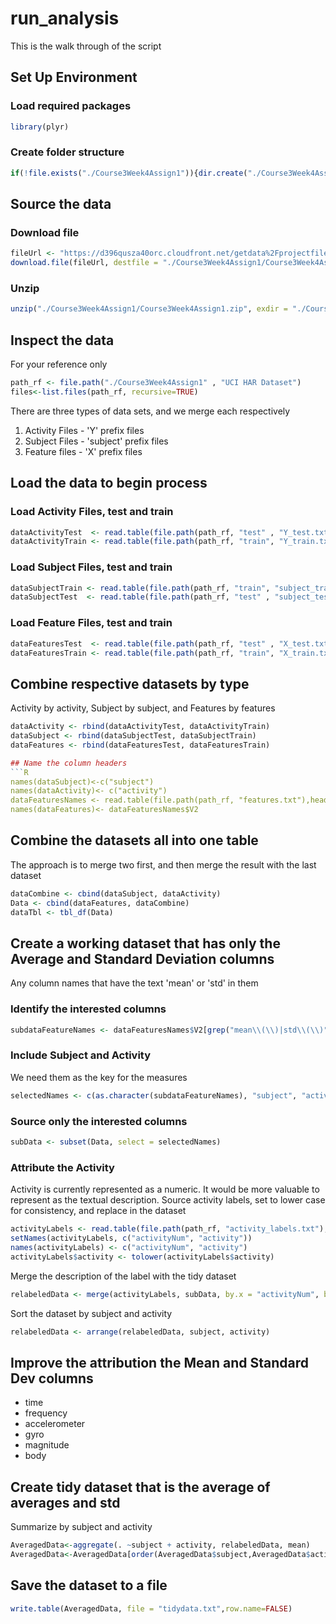 run_analysis
===========
This is the walk through of the script

## Set Up Environment
### Load required packages
```R
library(plyr)
```

### Create folder structure
```R
if(!file.exists("./Course3Week4Assign1")){dir.create("./Course3Week4Assign1")}
```

## Source the data
### Download file
```R
fileUrl <- "https://d396qusza40orc.cloudfront.net/getdata%2Fprojectfiles%2FUCI%20HAR%20Dataset.zip"
download.file(fileUrl, destfile = "./Course3Week4Assign1/Course3Week4Assign1.zip", mode = "wb")
```
### Unzip
```R
unzip("./Course3Week4Assign1/Course3Week4Assign1.zip", exdir = "./Course3Week4Assign1")
```

## Inspect the data
For your reference only
```R
path_rf <- file.path("./Course3Week4Assign1" , "UCI HAR Dataset")
files<-list.files(path_rf, recursive=TRUE)
```
There are three types of data sets, and we merge each respectively
1. Activity Files - 'Y' prefix files
2. Subject Files - 'subject' prefix files
3. Feature files - 'X' prefix files

## Load the data to begin process
### Load Activity Files, test and train
```R
dataActivityTest  <- read.table(file.path(path_rf, "test" , "Y_test.txt" ),header = FALSE)
dataActivityTrain <- read.table(file.path(path_rf, "train", "Y_train.txt"),header = FALSE)
```
### Load Subject Files, test and train
```R
dataSubjectTrain <- read.table(file.path(path_rf, "train", "subject_train.txt"),header = FALSE)
dataSubjectTest  <- read.table(file.path(path_rf, "test" , "subject_test.txt"),header = FALSE)
```
### Load Feature Files, test and train
```R
dataFeaturesTest  <- read.table(file.path(path_rf, "test" , "X_test.txt" ),header = FALSE)
dataFeaturesTrain <- read.table(file.path(path_rf, "train", "X_train.txt"),header = FALSE)
```

## Combine respective datasets by type
Activity by activity, Subject by subject, and Features by features
```R
dataActivity <- rbind(dataActivityTest, dataActivityTrain)
dataSubject <- rbind(dataSubjectTest, dataSubjectTrain)
dataFeatures <- rbind(dataFeaturesTest, dataFeaturesTrain)

## Name the column headers
```R
names(dataSubject)<-c("subject")
names(dataActivity)<- c("activity")
dataFeaturesNames <- read.table(file.path(path_rf, "features.txt"),head=FALSE)
names(dataFeatures)<- dataFeaturesNames$V2
```

## Combine the datasets all into one table
The approach is to merge two first, and then merge the result with the last dataset
```R
dataCombine <- cbind(dataSubject, dataActivity)
Data <- cbind(dataFeatures, dataCombine)
dataTbl <- tbl_df(Data)
```

## Create a working dataset that has only the Average and Standard Deviation columns
Any column names that have the text 'mean' or 'std' in them
### Identify the interested columns
```R
subdataFeatureNames <- dataFeaturesNames$V2[grep("mean\\(\\)|std\\(\\)", dataFeaturesNames$V2)]
```
### Include Subject and Activity
We need them as the key for the measures
```R
selectedNames <- c(as.character(subdataFeatureNames), "subject", "activity")
```
### Source only the interested columns
```R
subData <- subset(Data, select = selectedNames)
```

### Attribute the Activity
Activity is currently represented as a numeric. It would be more valuable to represent as the textual description.
Source activity labels, set to lower case for consistency, and replace in the dataset
```R
activityLabels <- read.table(file.path(path_rf, "activity_labels.txt"),header = FALSE)
setNames(activityLabels, c("activityNum", "activity"))
names(activityLabels) <- c("activityNum", "activity")
activityLabels$activity <- tolower(activityLabels$activity)
```
Merge the description of the label with the tidy dataset
```R
relabeledData <- merge(activityLabels, subData, by.x = "activityNum", by.y = "activity")
```
Sort the dataset by subject and activity
```R
relabeledData <- arrange(relabeledData, subject, activity)
```

## Improve the attribution the Mean and Standard Dev columns
* time
* frequency
* accelerometer
* gyro
* magnitude
* body

## Create tidy dataset that is the average of averages and std
Summarize by subject and activity
```R
AveragedData<-aggregate(. ~subject + activity, relabeledData, mean)
AveragedData<-AveragedData[order(AveragedData$subject,AveragedData$activity),]
```

## Save the dataset to a file
```R
write.table(AveragedData, file = "tidydata.txt",row.name=FALSE)
```